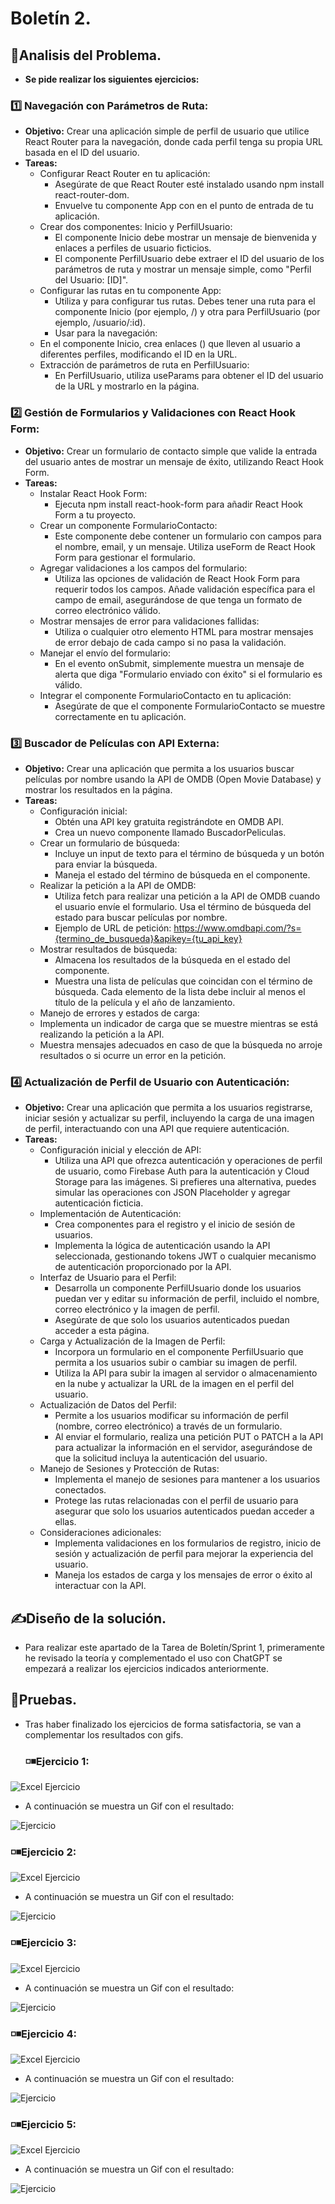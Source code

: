 # Boletín 2.
## 🔎Analisis del Problema.
- **Se pide realizar los siguientes ejercicios:**
 ###  1️⃣ Navegación con Parámetros de Ruta:
- **Objetivo:** Crear una aplicación simple de perfil de usuario que utilice React Router para la navegación, donde cada perfil tenga su propia URL basada en el ID del usuario. 
- **Tareas:**
  - Configurar React Router en tu aplicación:
    - Asegúrate de que React Router esté instalado usando npm install react-router-dom.
    - Envuelve tu componente App con <BrowserRouter> en el punto de entrada de tu aplicación.
  - Crear dos componentes: Inicio y PerfilUsuario:
    - El componente Inicio debe mostrar un mensaje de bienvenida y enlaces a perfiles de usuario ficticios.
    - El componente PerfilUsuario debe extraer el ID del usuario de los parámetros de ruta y mostrar un mensaje simple, como "Perfil del Usuario: [ID]".
  - Configurar las rutas en tu componente App:
    - Utiliza <Switch> y <Route> para configurar tus rutas. Debes tener una ruta para el componente Inicio (por ejemplo, /) y otra para PerfilUsuario (por ejemplo, /usuario/:id).
    - Usar <Link> para la navegación:
  - En el componente Inicio, crea enlaces (<Link>) que lleven al usuario a diferentes perfiles, modificando el ID en la URL.
  - Extracción de parámetros de ruta en PerfilUsuario:
    - En PerfilUsuario, utiliza useParams para obtener el ID del usuario de la URL y mostrarlo en la página.

 ###  2️⃣ Gestión de Formularios y Validaciones con React Hook Form:
- **Objetivo:** Crear un formulario de contacto simple que valide la entrada del usuario antes de mostrar un mensaje de éxito, utilizando React Hook Form.
- **Tareas:**
  - Instalar React Hook Form:
    - Ejecuta npm install react-hook-form para añadir React Hook Form a tu proyecto.
  - Crear un componente FormularioContacto:
    - Este componente debe contener un formulario con campos para el nombre, email, y un mensaje. Utiliza useForm de React Hook Form para gestionar el formulario.
  - Agregar validaciones a los campos del formulario:
    - Utiliza las opciones de validación de React Hook Form para requerir todos los campos. Añade validación específica para el campo de email, asegurándose de que tenga un formato de correo electrónico válido.
  - Mostrar mensajes de error para validaciones fallidas:
    - Utiliza <span> o cualquier otro elemento HTML para mostrar mensajes de error debajo de cada campo si no pasa la validación.
  - Manejar el envío del formulario:
    - En el evento onSubmit, simplemente muestra un mensaje de alerta que diga "Formulario enviado con éxito" si el formulario es válido.
  - Integrar el componente FormularioContacto en tu aplicación:
    - Asegúrate de que el componente FormularioContacto se muestre correctamente en tu aplicación.

 ### 3️⃣ Buscador de Películas con API Externa:
- **Objetivo:** Crear una aplicación que permita a los usuarios buscar películas por nombre usando la API de OMDB (Open Movie Database) y mostrar los resultados en la página.
- **Tareas:**
  - Configuración inicial:
    - Obtén una API key gratuita registrándote en OMDB API.
    - Crea un nuevo componente llamado BuscadorPeliculas.
  - Crear un formulario de búsqueda:
    - Incluye un input de texto para el término de búsqueda y un botón para enviar la búsqueda.
    - Maneja el estado del término de búsqueda en el componente.
  - Realizar la petición a la API de OMDB:
    - Utiliza fetch para realizar una petición a la API de OMDB cuando el usuario envíe el formulario. Usa el término de búsqueda del estado para buscar películas por nombre.
    - Ejemplo de URL de petición: https://www.omdbapi.com/?s={termino_de_busqueda}&apikey={tu_api_key}
  - Mostrar resultados de búsqueda:
    - Almacena los resultados de la búsqueda en el estado del componente.
    - Muestra una lista de películas que coincidan con el término de búsqueda. Cada elemento de la lista debe incluir al menos el título de la película y el año de lanzamiento.
  - Manejo de errores y estados de carga:
  - Implementa un indicador de carga que se muestre mientras se está realizando la petición a la API.
  - Muestra mensajes adecuados en caso de que la búsqueda no arroje resultados o si ocurre un error en la petición.



 ###  4️⃣ Actualización de Perfil de Usuario con Autenticación:
- **Objetivo:** Crear una aplicación que permita a los usuarios registrarse, iniciar sesión y actualizar su perfil, incluyendo la carga de una imagen de perfil, interactuando con una API que requiere autenticación.
- **Tareas:**
  - Configuración inicial y elección de API:
    - Utiliza una API que ofrezca autenticación y operaciones de perfil de usuario, como Firebase Auth para la autenticación y Cloud Storage para las imágenes. Si prefieres una alternativa, puedes simular las operaciones con JSON Placeholder y agregar autenticación ficticia.
  - Implementación de Autenticación:
    - Crea componentes para el registro y el inicio de sesión de usuarios.
    - Implementa la lógica de autenticación usando la API seleccionada, gestionando tokens JWT o cualquier mecanismo de autenticación proporcionado por la API.
  - Interfaz de Usuario para el Perfil:
    - Desarrolla un componente PerfilUsuario donde los usuarios puedan ver y editar su información de perfil, incluido el nombre, correo electrónico y la imagen de perfil.
    - Asegúrate de que solo los usuarios autenticados puedan acceder a esta página.
  - Carga y Actualización de la Imagen de Perfil:
    - Incorpora un formulario en el componente PerfilUsuario que permita a los usuarios subir o cambiar su imagen de perfil.
    - Utiliza la API para subir la imagen al servidor o almacenamiento en la nube y actualizar la URL de la imagen en el perfil del usuario.
  - Actualización de Datos del Perfil:
    - Permite a los usuarios modificar su información de perfil (nombre, correo electrónico) a través de un formulario.
    - Al enviar el formulario, realiza una petición PUT o PATCH a la API para actualizar la información en el servidor, asegurándose de que la solicitud incluya la autenticación del usuario.
  - Manejo de Sesiones y Protección de Rutas:
    - Implementa el manejo de sesiones para mantener a los usuarios conectados.
    - Protege las rutas relacionadas con el perfil de usuario para asegurar que solo los usuarios autenticados puedan acceder a ellas.
  - Consideraciones adicionales:
    - Implementa validaciones en los formularios de registro, inicio de sesión y actualización de perfil para mejorar la experiencia del usuario.
    - Maneja los estados de carga y los mensajes de error o éxito al interactuar con la API.


## ✍Diseño de la solución.
- Para realizar este apartado de la Tarea de Boletín/Sprint 1, primeramente he revisado la teoría y complementado el uso con ChatGPT se empezará a realizar los ejercicios indicados anteriormente.
## 🧾Pruebas.
- Tras haber finalizado los ejercicios de forma satisfactoria, se van a complementar los resultados con gifs.
  ### ◽◾Ejercicio 1:

![Excel Ejercicio](https://github.com/JoseAntonioSegura/Imagenes/blob/b1a9a48670ed5666aa017618e951f9bd1874aa1f/T2-Sprint2-1.png)
  -  A continuación se muestra un Gif con el resultado:

![Ejercicio](https://github.com/JoseAntonioSegura/Imagenes/blob/b1a9a48670ed5666aa017618e951f9bd1874aa1f/Videos/T2-Sprint2-1.gif)

  ### ◽◾Ejercicio 2:

![Excel Ejercicio](https://github.com/JoseAntonioSegura/Imagenes/blob/5e030d30203d132cf4a8e20669315c2f8dde95f5/T2-Sprint2-2.PNG)
  -  A continuación se muestra un Gif con el resultado:

![Ejercicio](https://github.com/JoseAntonioSegura/Imagenes/blob/aeb9e833ea13eca60fefe1751374d3324458b8de/Videos/T2-SPRINT2-2.gif)

  ### ◽◾Ejercicio 3:

![Excel Ejercicio](https://github.com/JoseAntonioSegura/Imagenes/blob/b1a9a48670ed5666aa017618e951f9bd1874aa1f/T2-Sprint2-3.png)
  -  A continuación se muestra un Gif con el resultado:

![Ejercicio](https://github.com/JoseAntonioSegura/Imagenes/blob/b1a9a48670ed5666aa017618e951f9bd1874aa1f/Videos/T2-Sprint2-3.gif)

  ### ◽◾Ejercicio 4:

![Excel Ejercicio](https://github.com/JoseAntonioSegura/Imagenes/blob/b1a9a48670ed5666aa017618e951f9bd1874aa1f/T2-Sprint2-4.png)
  -  A continuación se muestra un Gif con el resultado:

![Ejercicio](https://github.com/JoseAntonioSegura/Imagenes/blob/b1a9a48670ed5666aa017618e951f9bd1874aa1f/Videos/T2-Sprint2-4.gif)

  ### ◽◾Ejercicio 5:
  
![Excel Ejercicio](https://github.com/JoseAntonioSegura/Imagenes/blob/b1a9a48670ed5666aa017618e951f9bd1874aa1f/T2-Sprint2-5.png)
  -  A continuación se muestra un Gif con el resultado:

![Ejercicio](https://github.com/JoseAntonioSegura/Imagenes/blob/b1a9a48670ed5666aa017618e951f9bd1874aa1f/Videos/T2-Sprint2-5.gif)
